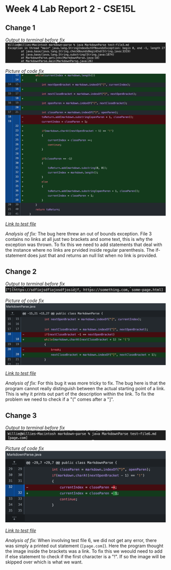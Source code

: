 # Week 4 Lab Report 2 - CSE15L

## Change 1

*Output to terminal before fix* 
![image](terminal_c1.png)

*Picture of code fix*
![image](change_c1.png)

*[Link to test file](https://github.com/wgascarosas/markdown-parse/blob/main/test-file3.md)*

*Analysis of fix:*
The bug here threw an out of bounds exception. File 3 contains no links at all just two brackets and some text, this is why the exception was thrown. To fix this we need to add statements that deal with the instance where no links are prvided inside regular parenthesis. The if-statement does just that and returns an null list when no link is provided. 

## Change 2

*Output to terminal before fix* 
![image](terminal_c2.png)

*Picture of code fix*
![image](change_c2.png)

*[Link to test file](https://github.com/pz2105/markdown-parse/blob/main/lab2_thirdTestFile.md)*

*Analysis of fix:*
For this bug it was more tricky to fix. The bug here is that the program cannot really distinguish between the actual starting point of a link. This is why it prints out part of the description within the link. To fix the problem we need to check if a "(" comes after a "]".

## Change 3

*Output to terminal before fix* 
![image](terminal_c3.png)

*Picture of code fix*
![image](change_c3.png)

*[Link to test file](https://github.com/wgascarosas/markdown-parse/blob/main/test-file6.md)*

*Analysis of fix:*
When involving test file 6, we did not get any error, there was simply a printed out statement (`[page.com]`). Here the program thought the image inside the brackets was a link. To fix this we weould need to add if else statement to check if the first character is a "!". If so the image will be skipped over which is what we want.